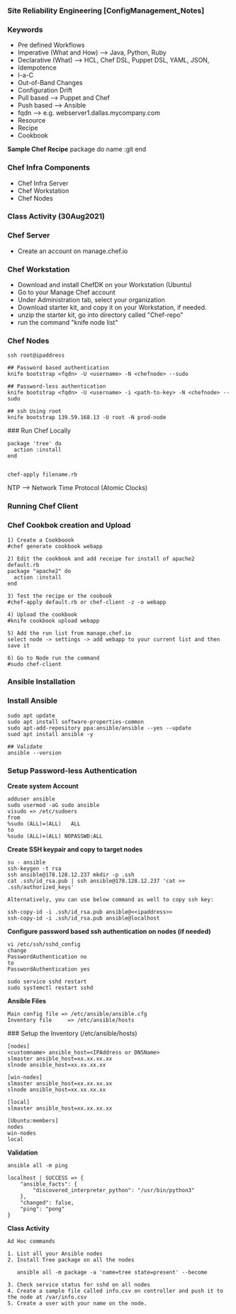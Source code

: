 ### ##########################
### Site Reliability Engineering [ConfigManagement_Notes]
### ##########################

### Keywords

- Pre defined Workflows
- Imperative (What and How) --> Java, Python, Ruby 
- Declarative (What) --> HCL, Chef DSL, Puppet DSL, YAML, JSON, 
- Idempotence
- I-a-C
- Out-of-Band Changes
- Configuration Drift
- Pull based --> Puppet and Chef
- Push based --> Ansible
- fqdn --> e.g. webserver1.dallas.mycompany.com
- Resource
- Recipe
- Cookbook


**Sample Chef Recipe**
package do
  name :git
end

### Chef Infra Components
- Chef Infra Server
- Chef Workstation
- Chef Nodes


### Class Activity (30Aug2021)

### Chef Server
- Create an account on manage.chef.io

### Chef Workstation
- Download and install ChefDK on your Workstation (Ubuntu)
- Go to your Manage Chef account
- Under Administration tab, select your organization
- Download starter kit, and copy it on your Workstation, if needed.
- unzip the starter kit, go into directory called "Chef-repo"
- run the command "knife node list"

### Chef Nodes

````
ssh root@ipaddress

## Password based authentication
knife bootstrap <fqdn> -U <username> -N <chefnode> --sudo

## Password-less authentication
knife bootstrap <fqdn> -U <username> -i <path-to-key> -N <chefnode> --sudo

## ssh Using root
knife bootstrap 139.59.168.13 -U root -N prod-node

````

### Run Chef Locally

````
package 'tree' do
  action :install
end


chef-apply filename.rb

````


NTP --> Network Time Protocol (Atomic Clocks)

### Running Chef Client


### Chef Cookbok creation and Upload 
````
1) Create a Cookboook
#chef generate cookbook webapp

2) Edit the cookbook and add receipe for install of apache2
default.rb
package "apache2" do 
  action :install
end

3) Test the recipe or the coobook 
#chef-apply default.rb or chef-client -z -o webapp 

4) Upload the cookbook 
#knife cookbook upload webapp

5) Add the run list from manage.chef.io
select node -> settings -> add webapp to your current list and then save it 

6) Go to Node run the command
#sudo chef-client

````


### Ansible Installation

### Install Ansible
````
sudo apt update
sudo apt install software-properties-common
sudo apt-add-repository ppa:ansible/ansible --yes --update
suod apt install ansible -y

## Validate
ansible --version
````

### Setup Password-less Authentication
**Create system Account**
````
adduser ansible
sudo usermod -aG sudo ansible
visudo => /etc/sudoers
from
%sudo (ALL)=(ALL)   ALL
to
%sudo (ALL)=(ALL) NOPASSWD:ALL
````
**Create SSH keypair and copy to target nodes**
````
su - ansible
ssh-keygen -t rsa
ssh ansible@178.128.12.237 mkdir -p .ssh
cat .ssh/id_rsa.pub | ssh ansible@178.128.12.237 'cat >> .ssh/authorized_keys'

Alternatively, you can use below command as well to copy ssh key:

ssh-copy-id -i .ssh/id_rsa.pub ansible@<<ipaddress>>
ssh-copy-id -i .ssh/id_rsa.pub ansible@localhost
````
**Configure password based ssh authentication on nodes (if needed)**
````
vi /etc/ssh/sshd_config
change
PasswordAuthentication no
to
PasswordAuthentication yes

sudo service sshd restart
sudo systemctl restart sshd
````
**Ansible Files**
````
Main config file => /etc/ansible/ansible.cfg
Inventory file     => /etc/ansible/hosts
````

### Setup the Inventory (/etc/ansible/hosts)

````
[nodes]
<customname> ansible_host=<IPAddress or DNSName>
slmaster ansible_host=xx.xx.xx.xx
slnode ansible_host=xx.xx.xx.xx

[win-nodes]
slmaster ansible_host=xx.xx.xx.xx
slnode ansible_host=xx.xx.xx.xx

[local]
slmaster ansible_host=xx.xx.xx.xx

[Ubuntu:members]
nodes
win-nodes
local
````

**Validation**
````
ansible all -m ping

localhost | SUCCESS => {
    "ansible_facts": {
        "discovered_interpreter_python": "/usr/bin/python3"
    },
    "changed": false,
    "ping": "pong"
}

````


**Class Activity**

````
Ad Hoc commands

1. List all your Ansible nodes
2. Install Tree package on all the nodes
   
   ansible all -m package -a 'name=tree state=present' --become

3. Check service status for sshd on all nodes
4. Create a sample file called info.csv on controller and push it to the node at /var/info.csv
5. Create a user with your name on the node.
  
````


